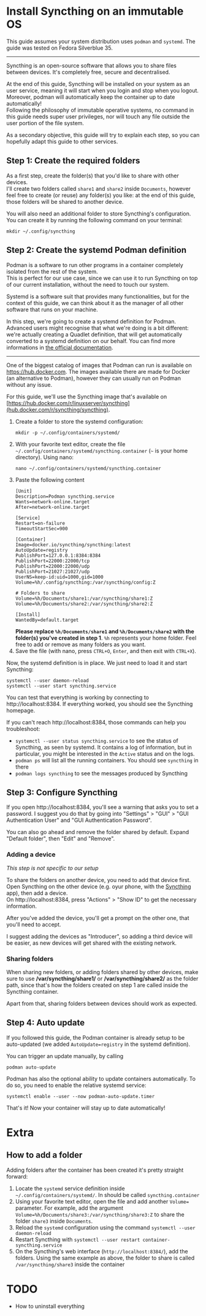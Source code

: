 # Install Syncthing on an immutable OS

This guide assumes your system distribution uses `podman` and `systemd`. The guide was tested on Fedora Silverblue 35.

---

Syncthing is an open-source software that allows you to share files between devices. It's completely free, secure and decentralised.

At the end of this guide, Syncthing will be installed on your system as an user service, meaning it will start when you login and stop when you logout. Moreover, podman will automatically keep the container up to date automatically!  
Following the philosophy of immutable operative systems, no command in this guide needs super user privileges, nor will touch any file outside the user portion of the file system. 

As a secondary objective, this guide will try to explain each step, so you can hopefully adapt this guide to other services.

## Step 1: Create the required folders

As a first step, create the folder(s) that you'd like to share with other devices.  
I'll create two folders called `share1` and `share2` inside `Documents`, however feel free to create (or reuse) any folder(s) you like: at the end of this guide, those folders will be shared to another device.

You will also need an additional folder to store Syncthing's configuration. You can create it by running the following command on your terminal:

```
mkdir ~/.config/syncthing
```


## Step 2: Create the systemd Podman definition

Podman is a software to run other programs in a container completely isolated from the rest of the system.  
This is perfect for our use case, since we can use it to run Syncthing on top of our current installation, without the need to touch our system.

Systemd is a software suit that provides many functionalities, but for the context of this guide, we can think about it as the manager of all other software that runs on your machine.

In this step, we're going to create a systemd definition for Podman.  
Advanced users might recognise that what we're doing is a bit different: we're actually creating a Quadlet definition, that will get automatically converted to a systemd definition on our behalf. You can find more informations in [the official documentation](https://docs.podman.io/en/latest/markdown/podman-systemd.unit.5.html).

----

One of the biggest catalog of images that Podman can run is available on https://hub.docker.com. The images available there are made for Docker (an alternative to Podman), however they can usually run on Podman without any issue.

For this guide, we'll use the Syncthing image that's available on [https://hub.docker.com/r/linuxserver/syncthing](hub.docker.com/r/syncthing/syncthing).

1. Create a folder to store the systemd configuration:
    ```
    mkdir -p ~/.config/containers/systemd/
    ```
1. With your favorite text editor, create the file `~/.config/containers/systemd/syncthing.container` (`~` is your home directory).
    Using nano:
    ```
    nano ~/.config/containers/systemd/syncthing.container
    ```
1. Paste the following content
    ```
    [Unit]
    Description=Podman syncthing.service
    Wants=network-online.target
    After=network-online.target
    
    [Service]
    Restart=on-failure
    TimeoutStartSec=900
    
    [Container]
    Image=docker.io/syncthing/syncthing:latest
    AutoUpdate=registry
    PublishPort=127.0.0.1:8384:8384
    PublishPort=22000:22000/tcp
    PublishPort=22000:22000/udp
    PublishPort=21027:21027/udp
    UserNS=keep-id:uid=1000,gid=1000
    Volume=%h/.config/syncthing:/var/syncthing/config:Z

    # Folders to share
    Volume=%h/Documents/share1:/var/syncthing/share1:Z
    Volume=%h/Documents/share2:/var/syncthing/share2:Z
    
    [Install]
    WantedBy=default.target
    ```
    **Please replace `%h/Documents/share1` and `%h/Documents/share2` with the folder(s) you've created in step 1**. `%h` represents your home folder. Feel free to add or remove as many folders as you want.
1. Save the file (with nano, press `CTRL+O`, `Enter`, and then exit with `CTRL+X`).

Now, the systemd definition is in place. We just need to load it and start Syncthing:
```
systemctl --user daemon-reload
systemctl --user start syncthing.service
```

You can test that everything is working by connecting to http://localhost:8384. If everything worked, you should see the Syncthing homepage.

If you can't reach http://localhost:8384, those commands can help you troubleshoot:
- `systemctl --user status syncthing.service` to see the status of Syncthing, as seen by systemd. It contains a log of information, but in particular, you might be interested in the `Active` status and on the logs.
- `podman ps` will list all the running containers. You should see `syncthing` in there
- `podman logs syncthing` to see the messages produced by Syncthing


## Step 3: Configure Syncthing

If you open http://localhost:8384, you'll see a warning that asks you to set a password. I suggest you do that by going into "Settings" > "GUI" > "GUI Authentication User" and "GUI Authentication Password".

You can also go ahead and remove the folder shared by default. Expand "Default folder", then "Edit" and "Remove".

### Adding a device

*This step is not specific to our setup*

To share the folders on another device, you need to add that device first. Open Syncthing on the other device (e.g. oyur phone, with the [Syncthing](https://play.google.com/store/apps/details?id=com.nutomic.syncthingandroid) app), then add a device.  
On http://localhost:8384, press "Actions" > "Show ID" to get the necessary information.

After you've added the device, you'll get a prompt on the other one, that you'll need to accept.

I suggest adding the devices as "Introducer", so adding a third device will be easier, as new devices will get shared with the existing network.


### Sharing folders

When sharing new folders, or adding folders shared by other devices, make sure to use **/var/syncthing/share1/** or **/var/syncthing/share2/** as the folder path, since that's how the folders created on step 1 are called inside the Syncthing container.

Apart from that, sharing folders between devices should work as expected.


## Step 4: Auto update

If you followed this guide, the Podman container is already setup to be auto-updated (we added `AutoUpdate=registry` in the systemd definition).

You can trigger an update manually, by calling
```
podman auto-update
```

Podman has also the optional ability to update containers automatically. To do so, you need to enable the relative systemd service:
```
systemctl enable --user --now podman-auto-update.timer
```

That's it! Now your container will stay up to date automatically!

# Extra

## How to add a folder
Adding folders after the container has been created it's pretty straight forward:
1. Locate the `systemd` service definition inside `~/.config/containers/systemd/`. In should be called `syncthing.container`
2. Using your favorite text editor, open the file and add another `Volume=` parameter. For example, add the argument `Volume=%h/Documents/share3:/var/syncthing/share3:Z` to share the folder `share3` inside `Documents`.  
3. Reload the `systemd` configuration using the command `systemctl --user daemon-reload`
4. Restart Syncthing with `systemctl --user restart container-syncthing.service`
5. On the Syncthing's web interface (`http://localhost:8384/`), add the folders. Using the same example as above, the folder to share is called `/var/syncthing/share3` inside the container

# TODO

- How to uninstall everything

